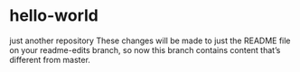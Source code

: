 # hello-world
just another repository
These changes will be made to just the README file on your readme-edits branch, so now this branch contains content that’s different from master.
